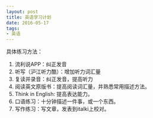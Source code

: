 ```yaml
---
layout: post
title: 英语学习计划
date: 2016-05-17
tags: 
- 英语
---
```


具体练习方法：  

1. 流利说APP：纠正发音  
2. 听写（沪江听力酷）：增加听力词汇量  
3. 复读并录音：纠正发音，提高听力  
4. 阅读英文原版书：提高阅读词汇量，并熟悉常用描述方法。  
5. Think in English: 提高表达能力。
6. 口语练习：十分钟描述一件事，或一个东西。
7. 写作练习：写文章，发表到italki上校对。
